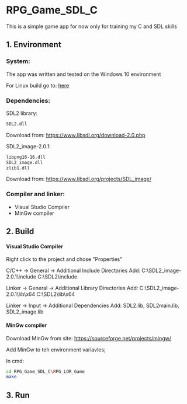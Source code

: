 # RPG_Game_SDL_C

This is a simple game app for now only for training my C and SDL skills

## 1. Environment

### System:
The app was written and tested on the Windows 10 environment

For Linux build go to:
[here](LINUX_ENV.md)

### Dependencies:
SDL2 library:

```bash
SDL2.dll
```

Download from: https://www.libsdl.org/download-2.0.php


SDL2_image-2.0.1:

```bash
libpng16-16.dll
SDL2_image.dll
zlib1.dll
```
Download from: https://www.libsdl.org/projects/SDL_image/

### Compiler and linker:

* Visual Studio Compiler
* MinGw compiler


## 2. Build

#### Visual Studio Compiler
Right click to the project and chose "Properties"

C/C++ -> General -> Additional Include Directories
Add:
C:\SDL2_image-2.0.1\include
C:\SDL2\include

Linker -> General -> Additional Library Directories
Add:
C:\SDL2_image-2.0.1\lib\x64
C:\SDL2\lib\x64

Linker -> Input -> Additional Dependencies 
Add:
SDL2.lib, SDL2main.lib, SDL2_image.lib

#### MinGw compiler
Download MinGw from site: https://sourceforge.net/projects/mingw/

Add MinGw to teh environment variavles;

In cmd:
```bash
cd RPG_Game_SDL_C\RPG_LOR_Game
make
```
## 3. Run

